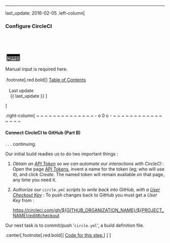 ---
last_update: 2016-02-05
 .left-column[
  ### Configure CircleCI
  <br /><br /><div class='input_type_indicator'><img src='./fragments/typer.png' /><br />Manual input is required here.</div><br />
.footnote[.red.bold[] [
Table of Contents](./)
<br />
<br />&nbsp; &nbsp;Last update
<br />&nbsp; &nbsp; {{ last_update  }}
]
<!-- H -->]
.right-column[
~ ~ ~ ~ ~ ~ ~ ~ ~ ~ ~ ~ ~ ~ - o 0 o - ~ ~ ~ ~ ~ ~ ~ ~ ~ ~ ~ ~ ~ ~ ~ ~

#### Connect CircleCI to GitHub (Part B)

. . . continuing.


Our initial build readies us to do two important things :

1. *Obtain an <a href="https://circleci.com/docs/api#getting-started" target="_blank">API Token</a> so we can automate our interactions with CircleCI*  : Open the page <a href="https://circleci.com/account/api" target="_blank">API Tokens</a>, invent a name for the token (eg; who will use it), and click *Create*.  The named token will remain available on that page, any time you need it.

2. *Authorize our ```circle.yml``` scripts to write back into GitHub, with a <a href="https://circleci.com/docs/github-security-ssh-keys" target="_blank">User Checkout Key</a>* : To push changes back to GitHub you must get a *User Key* from : <div style='word-wrap:break-word;'><a href="https://circleci.com/gh/${GITHUB_ORGANIZATION_NAME}/${PROJECT_NAME}/edit#checkout" target="_blank">https://circleci.com/gh/${GITHUB_ORGANIZATION_NAME}/${PROJECT_NAME}/edit#checkout</a></div>

Our next task is to commit/push '```circle.yml```', a build definition file.

<!-- B -->
.center[.footnote[.red.bold[] <a href="https://github.com/martinhbramwell/Meteor-CI-Tutorial/blob/master/Tutorial06_CloudContinuousIntegration/CloudContinuousIntegration_functions.sh#L267" target="_blank">Code for this step.</a>] ]
]
